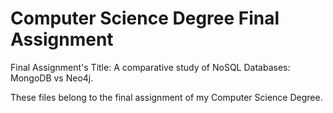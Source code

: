 # Computer Science Degree Final Assignment

Final Assignment's Title: A comparative study of NoSQL Databases: MongoDB vs Neo4j.

These files belong to the final assignment of my Computer Science Degree. 
